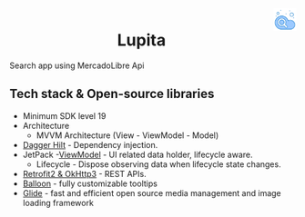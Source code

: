 
<img src="/app/src/main/res/mipmap-nodpi/ic_launcher.png" align="right"  width="8%"/>
<h1 align="center">Lupita</h1>

Search app using MercadoLibre Api

## Tech stack & Open-source libraries
- Minimum SDK level 19
- Architecture
  - MVVM Architecture (View - ViewModel - Model)
- [Dagger Hilt](https://dagger.dev/hilt/) - Dependency injection.
- JetPack
    -[ViewModel](https://developer.android.com/topic/libraries/architecture/viewmodel) - UI related data holder, lifecycle aware.
    - Lifecycle - Dispose observing data when lifecycle state changes.
- [Retrofit2 & OkHttp3](https://square.github.io/retrofit/) - REST APIs.
- [Balloon](https://github.com/skydoves/Balloon) - fully customizable tooltips
- [Glide](https://github.com/bumptech/glide) - fast and efficient open source media management and image loading framework
    
    
